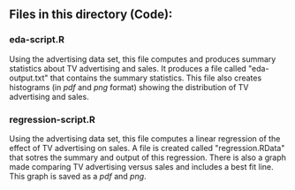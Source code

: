 ## Files in this directory (Code):

### eda-script.R
Using the advertising data set, this file computes and produces summary statistics about TV advertising and sales. It produces a file called "eda-output.txt" that contains the summary statistics. This file also creates histograms (in *pdf* and *png* format) showing the distribution of TV advertising and sales.

### regression-script.R
Using the advertising data set, this file computes a linear regression of the effect of TV advertising on sales. A file is created called "regression.RData" that sotres the summary and output of this regression. There is also a graph made comparing TV advertising versus sales and includes a best fit line. This graph is saved as a *pdf* and *png*. 